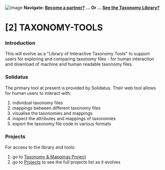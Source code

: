 ![image](https://user-images.githubusercontent.com/112073913/188821900-0c411acf-fbdd-4163-adc9-3ba4e2be78df.png)
**Navigate: [Become a partner?](https://github.com/FD-SustainableFinance/l6l-PARTNERS)**
**... Or ... [See the Taxonomy Library?](https://github.com/orgs/FD-SustainableFinance/projects/2)**

# [2] TAXONOMY-TOOLS

### Introduction
This will evolve as a "Library of Interactive Taxonomy Tools" to support users for exploring and comparing taxonomy files - for human interaction and download of machine and human readable taxonomy files.

### Solidatus
The primary tool at present is provided by Solidatus. Their web tool allows for human users to interact with:
1. individual taxonomy files
2. mappings between different taxonomy files
3. visualise the taxonomies and mappings
4. inspect the attributes and mappings of taxonomies
5. export the taxonomy file code in various formats

### Projects
For access to the library and tools: 
1. go to [Taxonomy & Mappings Project](https://github.com/orgs/FD-SustainableFinance/projects/2)
2. go to [Projects](https://github.com/orgs/FD-SustainableFinance/projects) to see the full projects list as it evolves
